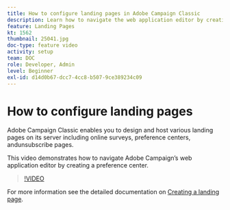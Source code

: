 ```yaml
---
title: How to configure landing pages in Adobe Campaign Classic
description: Learn how to navigate the web application editor by creating a preference center.
feature: Landing Pages
kt: 1562
thumbnail: 25041.jpg
doc-type: feature video
activity: setup
team: DOC
role: Developer, Admin
level: Beginner
exl-id: d14d0b67-dcc7-4cc8-b507-9ce389234c09
---
```

# How to configure landing pages

Adobe Campaign Classic enables you to design and host various landing pages on its server including online surveys, preference centers, andunsubscribe pages.

This video demonstrates how to navigate Adobe Campaign’s web application editor by creating a preference center.

>[!VIDEO](https://video.tv.adobe.com/v/25041?quality=12)

For more information see the detailed documentation on [Creating a landing page](https://experienceleague.adobe.com/docs/campaign-classic/using/designing-content/editing-html-content/creating-a-landing-page.html).
